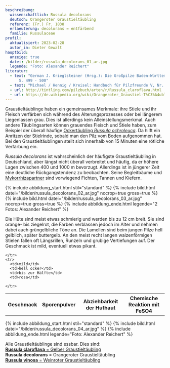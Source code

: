 ```yaml
---
beschreibung:
  wissenschaftlich: Russula decolorans
  deutsch: Orangeroter Graustieltäubling
  referenz: (Fr.) Fr. 1838
  erlaeuterung: decolorans = entfärbend
  familie: Russulaceae
profil:
  aktualisiert: 2023-02-28
  autor_in: Dieter Gewalt
hauptbild:
  anzeige: true
  datei: /bilder/russula_decolorans_01_ar.jpg
  legende: "Foto: Alexander Reichert"
literatur:
  - text: "German J. Krieglsteiner (Hrsg.): Die Großpilze Baden-Württembergs Band 2
      S. 499 - 500"
  - text: "Michael / Hennig / Kreisel: Handbuch für Pilzfreunde V, Nr. 105"
  - url: http://tintling.com/pilzbuch/arten/r/Russula_claroflava.html
  - url: https://de.wikipedia.org/wiki/Orangeroter_Graustiel-T%C3%A4ubling
---
```

Graustieltäublinge haben ein gemeinsames Merkmale: ihre Stiele und ihr Fleisch verfärben sich während des Alterungsprozesses oder bei längerem Liegenlassen grau. Dies ist allerdings kein Alleinstellungsmerkmal. Auch andere Täublingsarten können grauendes Fleisch und Stiele haben, zum Beispiel der überall häufige [Ockertäubling *Russula ochroleuca*](/pilze/russula-ochroleuca-ockertäubling). Da hilft ein Anritzen der Stielrinde, sobald man den Pilz vom Boden aufgenommen hat. Bei den Graustieltäublingen stellt sich innerhalb von 15 Minuten eine rötliche Verfärbung ein. 

*Russula decolorans* ist wahrscheinlich der häufigste Graustieltäubling in Deutschland, aber längst nicht überall verbreitet und häufig, da er höhere Lagen zwischen 400 und 1000 m bevorzugt. Allerdings ist in jüngerer Zeit eine deutliche Rückgangstendenz zu beobachten. Seine Begleitbäume und [Mykorrhizapartner](Mykorrhiza "Glossar") sind vorwiegend Fichten, Tannen und Kiefern.

{% include abbildung_start.html stil="standard" %}
{% include bild.html datei="/bilder/russula_decolorans_02_ar.jpg" nocrop=true gross=true %}
{% include bild.html datei="/bilder/russula_decolorans_03_ar.jpg" nocrop=true gross=true %}
{% include abbildung_ende.html legende="2 Fotos: Alexander Reichert" %}

Die Hüte sind meist etwas schmierig und werden bis zu 12 cm breit. Sie sind orange- bis ziegelrot, die Farben verblassen jedoch im Alter und nehmen dabei auch grüngelbliche Töne an. Die Lamellen sind beim jungen Pilze hell gelblich, später buttergelb. An den meist recht langen walzenförmigen Stielen fallen oft Längsrillen, Runzeln und grubige Vertiefungen auf. Der Geschmack ist mild, eventuell etwas pikant.

<div class="table-responsive">
  <table class="table taeubling">
    <tr>
      <th rowspan="2">Geschmack</th>
      <th rowspan="2">Sporenpulver</th>
      <th rowspan="2">Abziehbarkeit der Huthaut</th>
      <th colspan="3" class="text-center">Chemische Reaktion mit FeSO4</th>
    </tr>
    <tr>    
      
    </tr>
    <tr>
      <td>mild</td>
      <td>hell ocker</td>
      <td>bis zur Hälfte</td>
      <td>rosa</td>
       
    </tr>
  </table>
</div>

{% include abbildung_start.html stil="standard" %}
{% include bild.html datei="/bilder/russula_decolorans_04_ar.jpg" %}
{% include abbildung_ende.html legende="Foto: Alexander Reichert" %}

Alle Graustieltäublinge sind essbar. Dies sind:\
[**Russula claroflava** = Gelber Graustieltäubling](/pilze/russula-claroflava-gelber-graustieltäubling)\
**Russula decolorans** = Orangeroter Graustieltäubling\
[**Russula vinosa** = Weinroter Graustieltäubling](/pilze/russula-vinosa-weinroter-graustieltäubling)